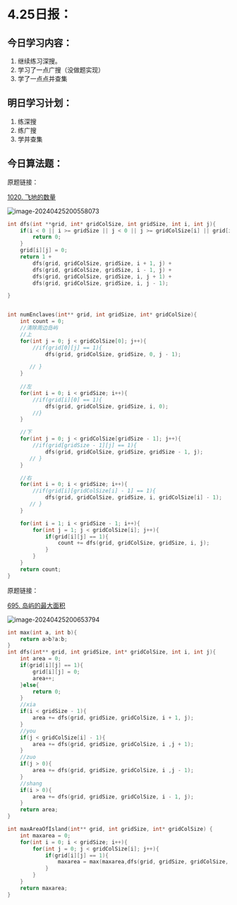 # 4.25日报：

## 今日学习内容：

1. 继续练习深搜。
2. 学习了一点广搜（没做题实现）
3. 学了一点点并查集

## 明日学习计划：

1. 练深搜
2. 练广搜
3. 学并查集

## 今日算法题：

原题链接：

[1020. 飞地的数量](https://leetcode.cn/problems/number-of-enclaves/)

![image-20240425200558073](https://gitee.com/liu-bingduo/pic-bed/raw/master/img/image-20240425200558073.png)

```c
int dfs(int **grid, int* gridColSize, int gridSize, int i, int j){
    if(i < 0 || i >= gridSize || j < 0 || j >= gridColSize[i] || grid[i][j] == 0){
        return 0;
    }
    grid[i][j] = 0;
    return 1 + 
        dfs(grid, gridColSize, gridSize, i + 1, j) + 
        dfs(grid, gridColSize, gridSize, i - 1, j) + 
        dfs(grid, gridColSize, gridSize, i, j + 1) + 
        dfs(grid, gridColSize, gridSize, i, j - 1); 

}


int numEnclaves(int** grid, int gridSize, int* gridColSize){
    int count = 0;
    //清除周边岛屿
    //上
    for(int j = 0; j < gridColSize[0]; j++){
        //if(grid[0][j] == 1){
            dfs(grid, gridColSize, gridSize, 0, j - 1); 

       // }
    }
    
    //左
    for(int i = 0; i < gridSize; i++){
        //if(grid[i][0] == 1){
            dfs(grid, gridColSize, gridSize, i, 0);
        //}
    }

    //下
    for(int j = 0; j < gridColSize[gridSize - 1]; j++){
        //if(grid[gridSize - 1][j] == 1){
            dfs(grid, gridColSize, gridSize, gridSize - 1, j);
       // }
    }

    //右
    for(int i = 0; i < gridSize; i++){
        //if(grid[i][gridColSize[i] - 1] == 1){
            dfs(grid, gridColSize, gridSize, i, gridColSize[i] - 1);
       // }
    }

    for(int i = 1; i < gridSize - 1; i++){
        for(int j = 1; j < gridColSize[i]; j++){
            if(grid[i][j] == 1){
                count += dfs(grid, gridColSize, gridSize, i, j);
            }
        }
    }
    return count;
}
```

原题链接：

[695. 岛屿的最大面积](https://leetcode.cn/problems/max-area-of-island/)

![image-20240425200653794](https://gitee.com/liu-bingduo/pic-bed/raw/master/img/image-20240425200653794.png)

```c
int max(int a, int b){
    return a>b?a:b;
}
int dfs(int** grid, int gridSize, int* gridColSize, int i, int j){
    int area = 0;
    if(grid[i][j] == 1){
        grid[i][j] = 0;
        area++;
    }else{
        return 0;
    }
    //xia
    if(i < gridSize - 1){
        area += dfs(grid, gridSize, gridColSize, i + 1, j);
    }
    //you
    if(j < gridColSize[i] - 1){
        area += dfs(grid, gridSize, gridColSize, i ,j + 1);
    }
    //zuo
    if(j > 0){
        area += dfs(grid, gridSize, gridColSize, i ,j - 1);
    }
    //shang
    if(i > 0){
        area += dfs(grid, gridSize, gridColSize, i - 1, j);
    }
    return area;
}

int maxAreaOfIsland(int** grid, int gridSize, int* gridColSize) {
    int maxarea = 0;
    for(int i = 0; i < gridSize; i++){
        for(int j = 0; j < gridColSize[i]; j++){
            if(grid[i][j] == 1){
                maxarea = max(maxarea,dfs(grid, gridSize, gridColSize, i, j));
            }
        }
    } 
    return maxarea;
}
```


